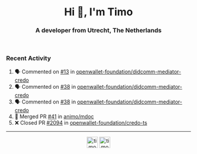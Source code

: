 <h1 align="center">Hi 👋, I'm Timo</h1>
<h3 align="center">A developer from Utrecht, The Netherlands</h3>
<br/>
<!-- https://github.com/rahuldkjain/github-profile-readme-generator --!>

<!--  <p align="left"><img src="https://github-readme-stats.vercel.app/api?username=timoglastra&show_icons=true&count_private=true&" alt="timoglastra" /></p> --!>

<!--
Github language stats
<p align="left"><img src="https://github-readme-stats.vercel.app/api/top-langs/?username=timoglastra&layout=compact" alt="timoglastra" /><p>
-->

<!-- Codestats language stats -->
<!-- <p align="left"><img src="https://codestats-readme.vercel.app/api/top-langs/?username=timoglastra&layout=compact&language_count=12" alt="timoglastra" /><p>    --!>
  
<h3>Recent Activity</h3>

<!--START_SECTION:activity-->
1. 🗣 Commented on [#13](https://github.com/openwallet-foundation/didcomm-mediator-credo/issues/13#issuecomment-2599598840) in [openwallet-foundation/didcomm-mediator-credo](https://github.com/openwallet-foundation/didcomm-mediator-credo)
2. 🗣 Commented on [#38](https://github.com/openwallet-foundation/didcomm-mediator-credo/pull/38#issuecomment-2599598143) in [openwallet-foundation/didcomm-mediator-credo](https://github.com/openwallet-foundation/didcomm-mediator-credo)
3. 🗣 Commented on [#38](https://github.com/openwallet-foundation/didcomm-mediator-credo/pull/38#issuecomment-2599597928) in [openwallet-foundation/didcomm-mediator-credo](https://github.com/openwallet-foundation/didcomm-mediator-credo)
4. 🎉 Merged PR [#41](https://github.com/animo/mdoc/pull/41) in [animo/mdoc](https://github.com/animo/mdoc)
5. ❌ Closed PR [#2094](https://github.com/openwallet-foundation/credo-ts/pull/2094) in [openwallet-foundation/credo-ts](https://github.com/openwallet-foundation/credo-ts)
<!--END_SECTION:activity-->

---

<p align="center">
<a href="https://twitter.com/timoglastra" target="blank"><img align="center" src="https://cdn.jsdelivr.net/npm/simple-icons@3.0.1/icons/twitter.svg" alt="timoglastra" height="30" width="30" /></a>
<a href="https://linkedin.com/in/timoglastra" target="blank"><img align="center" src="https://cdn.jsdelivr.net/npm/simple-icons@3.0.1/icons/linkedin.svg" alt="timoglastra" height="30" width="30" /></a>
</p>



